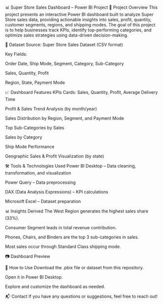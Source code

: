 📊 Super Store Sales Dashboard – Power BI Project
📌 Project Overview
This project presents an interactive Power BI dashboard built to analyze Super Store sales data, providing actionable insights into sales, profit, quantity, customer segments, regions, and shipping modes.
The goal of this project is to help businesses track KPIs, identify top-performing categories, and optimize sales strategies using data-driven decision-making.

📂 Dataset
Source: Super Store Sales Dataset (CSV format)

Key Fields:

Order Date, Ship Mode, Segment, Category, Sub-Category

Sales, Quantity, Profit

Region, State, Payment Mode

📈 Dashboard Features
KPIs Cards: Sales, Quantity, Profit, Average Delivery Time

Profit & Sales Trend Analysis (by month/year)

Sales Distribution by Region, Segment, and Payment Mode

Top Sub-Categories by Sales

Sales by Category

Ship Mode Performance

Geographic Sales & Profit Visualization (by state)

🛠 Tools & Technologies Used
Power BI Desktop – Data cleaning, transformation, and visualization

Power Query – Data preprocessing

DAX (Data Analysis Expressions) – KPI calculations

Microsoft Excel – Dataset preparation

📊 Insights Derived
The West Region generates the highest sales share (33%).

Consumer Segment leads in total revenue contribution.

Phones, Chairs, and Binders are the top 3 sub-categories in sales.

Most sales occur through Standard Class shipping mode.

📷 Dashboard Preview

🚀 How to Use
Download the .pbix file or dataset from this repository.

Open it in Power BI Desktop.

Explore and customize the dashboard as needed.

📬 Contact
If you have any questions or suggestions, feel free to reach out!

